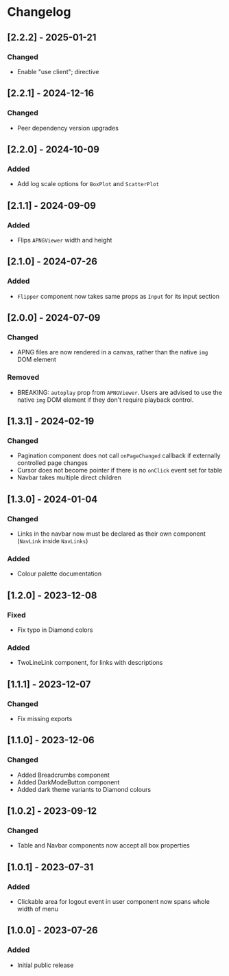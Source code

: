 # Changelog

## [2.2.2] - 2025-01-21

### Changed

- Enable "use client"; directive

## [2.2.1] - 2024-12-16

### Changed

- Peer dependency version upgrades

## [2.2.0] - 2024-10-09

### Added

- Add log scale options for `BoxPlot` and `ScatterPlot`

## [2.1.1] - 2024-09-09

### Added

- Flips `APNGViewer` width and height

## [2.1.0] - 2024-07-26

### Added

- `Flipper` component now takes same props as `Input` for its input section

## [2.0.0] - 2024-07-09

### Changed

- APNG files are now rendered in a canvas, rather than the native `img` DOM element

### Removed

- BREAKING: `autoplay` prop from `APNGViewer`. Users are advised to use the native `img` DOM element if they don't require playback control.

## [1.3.1] - 2024-02-19

### Changed

- Pagination component does not call `onPageChanged` callback if externally controlled page changes
- Cursor does not become pointer if there is no `onClick` event set for table
- Navbar takes multiple direct children

## [1.3.0] - 2024-01-04

### Changed

- Links in the navbar now must be declared as their own component (`NavLink` inside `NavLinks`)

### Added

- Colour palette documentation

## [1.2.0] - 2023-12-08

### Fixed

- Fix typo in Diamond colors

### Added

- TwoLineLink component, for links with descriptions

## [1.1.1] - 2023-12-07

### Changed

- Fix missing exports

## [1.1.0] - 2023-12-06

### Changed

- Added Breadcrumbs component
- Added DarkModeButton component
- Added dark theme variants to Diamond colours

## [1.0.2] - 2023-09-12

### Changed

- Table and Navbar components now accept all box properties

## [1.0.1] - 2023-07-31

### Added

- Clickable area for logout event in user component now spans whole width of menu

## [1.0.0] - 2023-07-26

### Added

- Initial public release
